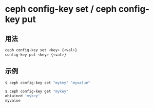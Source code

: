 # ceph config-key set / ceph config-key put

## 用法

```sh
ceph config-key set <key> {<val>}
config-key put <key> {<val>}
```

## 示例

```sh
$ ceph config-key set "mykey" "myvalue"

$ ceph config-key get "mykey"
obtained 'mykey'
myvalue
```
